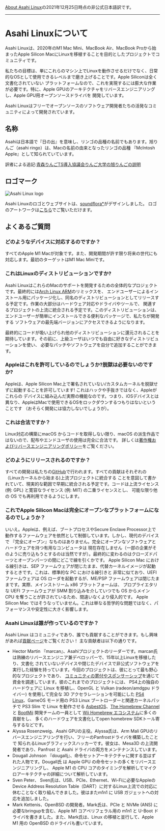 [About Asahi Linux](https://asahilinux.org/about/)の2021年12月25日時点の非公式日本語訳です。
 
---
# Asahi Linuxについて
Asahi Linuxは、2020年のM1 Mac Mini、MacBook Air、MacBook Proから始まったApple Silicon MacにLinuxを移植することを目的としたプロジェクトでコミュニティです。

私たちの目標は、単にこれらのマシン上でLinuxを動作させるだけでなく、日常的なOSとして使用できるレベルまで磨き上げることです。Apple Siliconは全く文書化されていない
プラットフォームなので、これを実現するには膨大な作業が必要です。特に、Apple GPUのアーキテクチャをリバースエンジニアリングし、Apple GPU用オープンソースドライバを
開発しています。

Asahi Linuxはフリーでオープンソースのソフトウェア開発者たちの活発なコミュニティによって開発されています。

## 名称
Asahiは日本語で『日の出』を意味し、リンゴの品種の名前でもあります。旭りんご（asahi ringo）は、Macの名前の由来となったリンゴの品種
『McIntosh Apple』として知られていています。

訳者による追記:[青森りんごTS導入協議会りんご大学の旭りんごの説明](https://www.ringodaigaku.com/main/hinshu/a/asahi.html)

## ロゴマーク
![Asahi Linux logo](https://asahilinux.org/img/AsahiLinux_logomark.svg)

Asahi Linuxのロゴとウェブサイトは、[soundflora\*](https://soundflora.tokyo/)がデザインしました。
ロゴのアートワークは[こちら](https://github.com/AsahiLinux/artwork/tree/main/logos)でご覧いただけます。

## よくあるご質問
### どのようなデバイスに対応するのですか？
すべてのApple M1 Macが対象です。また、開発期間が許す限り将来の世代にも対応します。最初のターゲットはM1 Mac Miniです。

### これはLinuxのディストリビューションですか?
Asahi LinuxはこれらのMacのサポートを開発するための全体的なプロジェクトです。最終的には[Arch Linux ARM](https://archlinuxarm.org/)のリミックスを、
エンドユーザーによるインストール用にパッケージ化し、同名のディストリビューションとしてリリースする予定です。作業の大部分はハードウェア対応やドライバやツールで、
関連するプロジェクトの上流に統合される予定です。このディストリビューションは、エンドユーザーが簡単にインストールできる便利なパッケージで、私たちが開発する
ソフトウェアの最先端バージョンにアクセスできるようになります。

最終的にコードが吸い上げられ他のディストリビューションに還元されることを期待しています。その前に、上級ユーザはいつでも自由に好きなディストリビューションを使い、
必要なパッチやソフトウェアを自分で追加することができます。

### Appleはこれを許可しているのでしょうか?脱獄は必要ないのですか?
Appleは、Apple Silicon Mac上で署名されていない/カスタムカーネルを脱獄せずに起動することを許可しています! これはハックや手抜きではなく、Appleがこれらの
デバイスに組み込んだ実際の機能なのです。つまり、iOSデバイスとは異なり、AppleはMacで使用できるOSをロックダウンするつもりはないということです
（おそらく開発には協力しないでしょうが）。

### これは合法ですか？
Linux対応の構築にmacOS からコードを取得しない限り、macOS の派生作品ではないので、配布やエンドユーザの使用は完全に合法です。
詳しくは[著作権およびリバースエンジニアリングポリシー](https://asahilinux.org/copyright/)をご覧ください。

### どのようにリリースされるのですか？
すべての開発は私たちの[GitHub](https://github.com/AsahiLinux)で行われます。すべての貢献はそれぞれの（Linuxカーネルから始まる)上流プロジェクトに統合する
ことを意図して書かれていて、現実的な範囲で早期に統合される予定です。コードは上流ライセンス (例: GPL) と寛容なライセンス (例: MIT) の二重ライセンスとし、
可能な限り他の OS でも再利用できるようにします。

### これでApple Silicon Macは完全にオープンなプラットフォームになるのでしょうか？
いいえ。Appleは、例えば、ブートプロセスやSecure Enclave Processor上で動作するファームウェアを依然として制御しています。しかし、現代のデバイスで
『完全にオープン』なものはありません。完全にオープンなソフトウェアとハードウェアを持つ有用なコンピュータは
現在存在しません（一部の企業がそのように売り込もうとするのは当然ですが）。最終的に変わるのはクローズドパーツとオープンパーツの間にどこで線を引くかです。
Apple Silicon Mac における線引きは、SEP ファームウェアが閉じたまま、代替カーネルイメージが起動するときです。これは、標準的な PC における線引きと
非常に似ており、UEFI ファームウェアは OS ローダを起動するが、ME/PSP ファームウェアは閉じたままです。実際、メインストリーム x86 プラットフォームは、
プロプライエタリな UEFI ファームウェアが SMM 割り込みを介していつでも OS からメイン CPU を奪うことが許されているため、間違いなくより侵入的です。
Apple Silicon Mac ではそうなっていません。これは単なる哲学的な問題ではなく、パフォーマンスや安定性に大きく影響します。

### Asahi Linuxは誰が作っているのですか？
Asahi Linux はコミュニティであり、誰でも貢献することができます。もし興味があれば[貢献ページ](https://asahilinux.org/contribute)をご覧ください！
主な貢献者は以下の通りです。

- Hector Martin 『marcan』、Asahiプロジェクトのリーダーです。marcan氏は熟練のリバースエンジニア兼デベロッパーで、15年以上Linuxを移植したり、文書化
されていないデバイスや閉じたデバイスで非公式ソフトウェアを実行した経験を持っています。今回のプロジェクトは、彼にとって最も野心的なプロジェクトであり、
[コミュニティの寄付やスポンサーシップ](https://asahilinux.org/support)を通じて資金を調達しています。彼のこれまでのプロジェクトには、
PS4上の独自のハードウェアに Linux を移植し、OpenGL と Vulkan (radeon/amdgpu ドライバー) を使用して完全な 3D アクセラレーションを可能にした 
[PS4 Linux](https://github.com/fail0verflow/ps4-linux)、GameOS モード用の PS3 Linux ブートローダーと関連カーネルパッチで PS3 Slim で Linux を動作させる 
[AsbestOS](https://github.com/marcan/asbestos)、[The Homebrew Channel](https://wiibrew.org/wiki/Homebrew_Channel) と 
[BootMii](https://wiibrew.org/wiki/BootMii) 開発チームの一員として [Wii Homebrew エコシステム](https://wiibrew.org/)に多くの貢献をし、
多くのハードウェアを文書化してopen homebrew SDKトール寄与するなどです。
- Alyssa Rosenzweig、Asahi GPUの主役。Alyssa氏は、Arm Mali GPUのリバースエンジニアリングを行い、フリーのPanfrostドライバを構築したことで
知られるLinuxグラフィックスハッカーです。彼女は、Mesa3D の上流開発者であり、Panfrost と Asahi ドライバの両方をメンテナンスしています。
- Dougall Johnson 『dougallj』、命令セットアーキテクチャに関する並はずれた人物です。Dougall氏 は Apple GPU の命令セットの多くをリバースエンジニアリングし、
Apple M1 の CPU コアのタイミングを解析してマイクロアーキテクチャの詳細について解析しています。
- Sven Peter、 Sven氏は、USB、PCIe、Ethernet、Wi-Fiに必要なAppleのDevice Address Resolution Table（DART）に対するLinux上流での対応に
休むことなく取り組んできました。彼はまたm1n1 に USB ガジェットへの対応を追加しました。
- Mark Kettenis、OpenBSD の開発者。Mark氏は、PCIe と NVMe (ANS) に必要なbringupを含む、Apple M1 コアペリフェラル用の m1n1 と U-Boot 
ドライバを書きました。また、Mark氏は、Linux の移植と並行して、Apple M1 用の OpenBSD のドライバも書いています。
